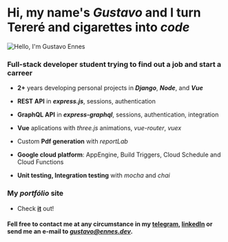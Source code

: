 # Hi, my name's ***Gustavo*** and I turn Tereré and cigarettes into *code*


![Hello, I'm Gustavo Ennes](https://qph.fs.quoracdn.net/main-qimg-7baa78776f9f21b4c42e485860bd4091)


### Full-stack developer student trying to find out a job and start a carreer


 - **2+** years developing personal projects in ***Django***, ***Node***, and ***Vue***
 
 - **REST API** in ***express.js***, sessions, authentication
 
 - **GraphQL API** in ***express-graphql***, sessions, authentication, integration
 
 - **Vue** aplications with *three.js* animations, *vue-router*, *vuex*
 
 - Custom **Pdf generation** with *reportLab*
 
 - **Google cloud platform**: AppEngine, Build Triggers, Cloud Schedule and Cloud Functions

- **Unit testing, Integration testing** with *mocha* and *chai*



### My ***portfólio*** site

  - Check **[it](https://ennes.dev)** out!
  

#### Fell free to contact me at any circumstance in my [telegram](https://t.me/gustavo_ennes), [linkedIn](https://linkedin.com/in/gustavo-ennes) or send me an e-mail to ***gustavo@ennes.dev***.
